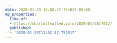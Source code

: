 ```yaml
---
date: 2020-01-29 13:02:57.754817-05:00
mp_properties:
  like-of:
  - https://charlotteallen.info/2020/01/28/7012/
  published:
  - '2020-01-29T13:02:57.754817'
---
```


